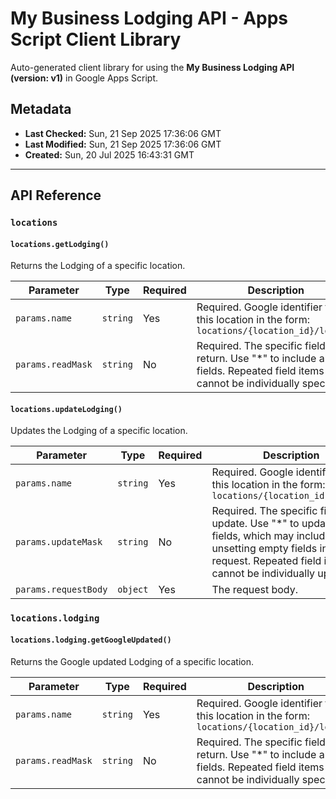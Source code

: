 # My Business Lodging API - Apps Script Client Library

Auto-generated client library for using the **My Business Lodging API (version: v1)** in Google Apps Script.

## Metadata

- **Last Checked:** Sun, 21 Sep 2025 17:36:06 GMT
- **Last Modified:** Sun, 21 Sep 2025 17:36:06 GMT
- **Created:** Sun, 20 Jul 2025 16:43:31 GMT



---

## API Reference

### `locations`

#### `locations.getLodging()`

Returns the Lodging of a specific location.

| Parameter | Type | Required | Description |
|---|---|---|---|
| `params.name` | `string` | Yes | Required. Google identifier for this location in the form: `locations/{location_id}/lodging` |
| `params.readMask` | `string` | No | Required. The specific fields to return. Use "*" to include all fields. Repeated field items cannot be individually specified. |

#### `locations.updateLodging()`

Updates the Lodging of a specific location.

| Parameter | Type | Required | Description |
|---|---|---|---|
| `params.name` | `string` | Yes | Required. Google identifier for this location in the form: `locations/{location_id}/lodging` |
| `params.updateMask` | `string` | No | Required. The specific fields to update. Use "*" to update all fields, which may include unsetting empty fields in the request. Repeated field items cannot be individually updated. |
| `params.requestBody` | `object` | Yes | The request body. |

### `locations.lodging`

#### `locations.lodging.getGoogleUpdated()`

Returns the Google updated Lodging of a specific location.

| Parameter | Type | Required | Description |
|---|---|---|---|
| `params.name` | `string` | Yes | Required. Google identifier for this location in the form: `locations/{location_id}/lodging` |
| `params.readMask` | `string` | No | Required. The specific fields to return. Use "*" to include all fields. Repeated field items cannot be individually specified. |